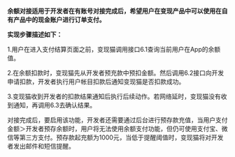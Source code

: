**余额对接适用于开发者在有账号对接完成后，希望用户在变现产品中可以使用在自有产品中的现金账户进行订单支付。**

**实现步骤描述如下：**

1.用户在进入支付结算页面之前，变现猫调用接口6.1查询当前用户在App的余额值。

2.在余额扣款时，变现猫先从开发者预充款中预扣金额。然后调用6.2接口向开发申请扣款，开发者执行用户帐目扣款后通知变现猫是否扣款成功。

3.变现猫收到开发者的扣款结果通知后执行后续动作。若网络延时，变现猫没有收到通知，再调用6.3去确认结果。

对接完成后，要启用该功能，开发者还需要通过后台进行预存款充值，当用户支付金额＞开发者预存余额时，用户将无法使用余额支付功能，但仍可使用支付宝、微信等第三方支付。预存款起充额为1000元，当低于提醒阈值时，变现猫将对开发者发出邮件和短信提醒。

